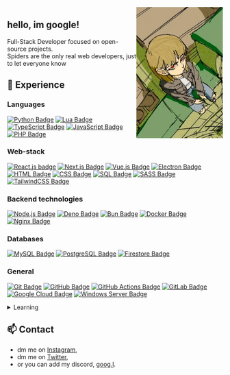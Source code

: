 <img align="right" src="assets/banner.png" width="40%" height="40%" />

## hello, im google!
Full-Stack Developer focused on open-source projects.
<br/>Spiders are the only real web developers, just to let everyone know


## 💼 Experience

### Languages
[![Python Badge](https://img.shields.io/badge/python-3776AB?style=flat&logo=python&logoColor=white)](https://www.python.org/)
[![Lua Badge](https://img.shields.io/badge/Lua-2C2D72?style=flat&logo=lua&logoColor=white)](https://www.lua.org/)
[![TypeScript Badge](https://img.shields.io/badge/typescript-007ACC?style=flat&logo=typescript&logoColor=white)](https://www.typescriptlang.org/)
[![JavaScript Badge](https://img.shields.io/badge/javascript-F7DF1E?style=flat&logo=javascript&logoColor=black)](https://wikipedia.org/wiki/JavaScript)
[![PHP Badge](https://img.shields.io/badge/php-777BB4?style=flat&logo=php&logoColor=white)](https://www.php.net/)

### Web-stack
[![React.js badge](https://img.shields.io/badge/react.js-20232A?style=flat&logo=react&logoColor=61DAFB)](https://react.dev/)
[![Next.js Badge](https://img.shields.io/badge/next.js-black?style=flat&logo=next.js&logoColor=white)](https://nextjs.org/)
[![Vue.js Badge](https://img.shields.io/badge/vue.js-35495E?style=flat&logo=vue.js&logoColor=4FC08D)](https://vuejs.org/)
[![Electron Badge](https://img.shields.io/badge/electron-47848F?style=flat&logo=electron&logoColor=white)](https://www.electronjs.org/)
[![HTML Badge](https://img.shields.io/badge/html5-%23E34F26.svg?style=flat&logo=html5&logoColor=white)](https://en.wikipedia.org/wiki/HTML)
[![CSS Badge](https://img.shields.io/badge/css3-%231572B6.svg?style=flat&logo=css3&logoColor=white)](https://en.wikipedia.org/wiki/CSS)
[![SQL Badge](https://img.shields.io/badge/SQL-4479A1?style=flat&logo=MySQL&logoColor=white)](https://en.wikipedia.org/wiki/SQL)
[![SASS Badge](https://img.shields.io/badge/sass-hotpink.svg?style=flat&logo=SASS&logoColor=white)](https://sass-lang.com/)
[![TailwindCSS Badge](https://img.shields.io/badge/tailwind_css-38B2AC?style=flat&logo=tailwind-css&logoColor=white)](https://tailwindcss.com/)

### Backend technologies
[![Node.js Badge](https://img.shields.io/badge/node.js-6DA55F?style=flat&logo=node.js&logoColor=white)](https://nodejs.org/)
[![Deno Badge](https://img.shields.io/badge/deno-000000?style=flat&logo=deno&logoColor=white)](https://deno.com/)
[![Bun Badge](https://img.shields.io/badge/bun-%23000000.svg?style=flat&logo=bun&logoColor=white)](https://bun.sh/)
[![Docker Badge](https://img.shields.io/badge/docker-%230db7ed.svg?style=flat&logo=docker&logoColor=white)](https://www.docker.com/)
[![Nginx Badge](https://img.shields.io/badge/nginx-%23009639.svg?style=flat&logo=nginx&logoColor=white)](https://www.nginx.com/)

### Databases
[![MySQL Badge](https://img.shields.io/badge/mysql-%2300f.svg?style=flat&logo=mysql&logoColor=white)](https://www.mysql.com/)
[![PostgreSQL Badge](https://img.shields.io/badge/postgres-%23316192.svg?style=flat&logo=postgresql&logoColor=white)](https://www.postgresql.org/)
[![Firestore Badge](https://img.shields.io/badge/firestore-%23039BE5.svg?style=flat&logo=firebase&logoColor=white)](https://firebase.google.com/docs/firestore)

### General
[![Git Badge](https://img.shields.io/badge/git-%23F05033.svg?style=flat&logo=git&logoColor=white)](https://git-scm.com/)
[![GitHub Badge](https://img.shields.io/badge/github-%23121011.svg?style=flat&logo=github&logoColor=white)](https://github.com/)
[![GitHub Actions Badge](https://img.shields.io/badge/github%20actions-%232671E5.svg?style=flat&logo=githubactions&logoColor=white)](https://github.com/features/actions)
[![GitLab Badge](https://img.shields.io/badge/gitlab-%23181717.svg?style=flat&logo=gitlab&logoColor=white)](https://about.gitlab.com/)
[![Google Cloud Badge](https://img.shields.io/badge/google%20cloud-%234285F4.svg?style=flat&logo=google-cloud&logoColor=white)](https://cloud.google.com/)
[![Windows Server Badge](https://img.shields.io/badge/windows%20server-0078D6?style=flat&logo=windows&logoColor=white)](https://www.microsoft.com/en-us/windows-server)
<details>
  <summary>Learning</summary>
  
  [![AWS Badge](https://img.shields.io/badge/aws-%23FF9900.svg?style=flat&logo=amazon-aws&logoColor=white)](https://aws.amazon.com/)
  [![C++ Badge](https://img.shields.io/badge/C%2B%2B-00599C?style=flat&logo=c%2B%2B&logoColor=white)](https://www.cplusplus.com/)
  [![Swift Badge](https://img.shields.io/badge/swift-F54A2A?style=flat&logo=swift&logoColor=white)](https://developer.apple.com/swift/)
  [![MongoDB Badge](https://img.shields.io/badge/mongodb-%234ea94b.svg?style=flat&logo=mongodb&logoColor=white)](https://www.mongodb.com/)
  [![Firebase Badge](https://img.shields.io/badge/firebase-ffca28.svg?style=flat&logo=firebase&logoColor=black)](https://firebase.google.com/)
</details>

## 📫 Contact
- dm me on [Instagram](https://www.instagram.com/googlyblox_improved/),
- dm me on [Twitter](https://twitter.com/GooglyBlox),
- or you can add my discord, [goog.l](https://discords.com/bio/p/googlyblox).
